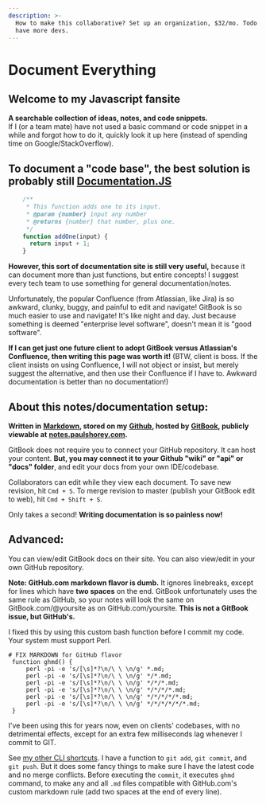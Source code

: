 ```yaml
---
description: >-
  How to make this collaborative? Set up an organization, $32/mo. Todo when I
  have more devs.
---
```


# Document Everything

## Welcome to my Javascript fansite

**A searchable collection of ideas, notes, and code snippets.**  
If I \(or a team mate\) have not used a basic command or code snippet in a while and forgot how to do it, quickly look it up here \(instead of spending time on Google/StackOverflow\).

## To document a "code base", the best solution is probably still [Documentation.JS](https://github.com/documentationjs/documentation/blob/master/docs/GETTING_STARTED.md)

```javascript
    /**  
     * This function adds one to its input.  
     * @param {number} input any number  
     * @returns {number} that number, plus one.  
     */  
    function addOne(input) {  
      return input + 1;  
    }
```

**However, this sort of documentation site is still very useful,** because it can document more than just functions, but entire concepts! I suggest every tech team to use something for general documentation/notes.

Unfortunately, the popular Confluence \(from Atlassian, like Jira\) is so awkward, clunky, buggy, and painful to edit and navigate! GitBook is so much easier to use and navigate! It's like night and day. Just because something is deemed "enterprise level software", doesn't mean it is "good software".

**If I can get just one future client to adopt GitBook versus Atlassian's Confluence, then writing this page was worth it!** \(BTW, client is boss. If the client insists on using Confluence, I will not object or insist, but merely suggest the alternative, and then use their Confluence if I have to. Awkward documentation is better than no documentation!\)

## About this notes/documentation setup:

**Written in** [**Markdown**](https://dillinger.io/)**, stored on my** [**Github**](https://github.com/paulshorey/notes)**, hosted by** [**GitBook**](https://www.gitbook.com/)**, publicly viewable at** [**notes.paulshorey.com**](https://notes.paulshorey.com)**.**

GitBook does not require you to connect your GitHub repository. It can host your content. **But, you may connect it to your Github "wiki" or "api" or "docs" folder**, and edit your docs from your own IDE/codebase.

Collaborators can edit while they view each document. To save new revision, hit `Cmd + S`. To merge revision to master \(publish your GitBook edit to web\), hit `Cmd + Shift + S`.

Only takes a second! **Writing documentation is so painless now!**

## Advanced:

You can view/edit GitBook docs on their site. You can also view/edit in your own GitHub repository.

**Note: GitHub.com markdown flavor is dumb.** It ignores linebreaks, except for lines which have **two spaces** on the end. GitBook unfortunately uses the same rule as GitHub, so your notes will look the same on GitBook.com/@yoursite as on GitHub.com/yoursite. **This is not a GitBook issue, but GitHub's.**

I fixed this by using this custom bash function before I commit my code. Your system must support Perl.

```text
# FIX MARKDOWN for GitHub flavor  
 function ghmd() {  
     perl -pi -e 's/[\s]*?\n/\ \ \n/g' *.md;  
     perl -pi -e 's/[\s]*?\n/\ \ \n/g' */*.md;  
     perl -pi -e 's/[\s]*?\n/\ \ \n/g' */*/*.md;  
     perl -pi -e 's/[\s]*?\n/\ \ \n/g' */*/*/*.md;  
     perl -pi -e 's/[\s]*?\n/\ \ \n/g' */*/*/*/*.md;  
     perl -pi -e 's/[\s]*?\n/\ \ \n/g' */*/*/*/*/*.md;  
 }
```

I've been using this for years now, even on clients' codebases, with no detrimental effects, except for an extra few milliseconds lag whenever I commit to GIT.

See [my other CLI shortcuts](http://paulshorey.com/files/.aliases.sh). I have a function to `git add`, `git commit`, and `git push`. But it does some fancy things to make sure I have the latest code and no merge conflicts. Before executing the `commit`, it executes `ghmd` command, to make any and all `.md` files compatible with GitHub.com's custom markdown rule \(add two spaces at the end of every line\).

